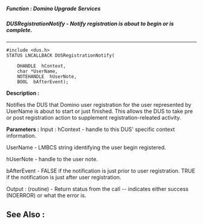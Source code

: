 ##### Function : Domino Upgrade Services
##### DUSRegistrationNotify - Notify registration is about to begin or is complete.
---
```
#include <dus.h>
STATUS LNCALLBACK DUSRegistrationNotify(

	DHANDLE  hContext,
	char *UserName,
	NOTEHANDLE  hUserNote,
	BOOL  bAfterEvent);
```
**Description :**

Notifies the DUS that Domino user registration for the user represented by 
UserName is about to start or just finished.  This allows the DUS to take pre 
or post registration action to supplement registration-releated activity.

**Parameters :**
Input :
hContext  -  handle to this DUS' specific context information.

UserName  -  LMBCS string identifying the user begin registered.

hUserNote  -  handle to the user note.

bAfterEvent  -  FALSE if the notification is just prior to user registration.
TRUE if the notification is just after user registration.

Output :
(routine)  -  Return status from the call -- indicates either success (NOERROR) or what the error is.



**See Also :**
---
